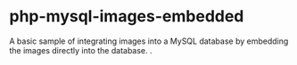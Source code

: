 # php-mysql-images-embedded
A basic sample of integrating images into a MySQL database by embedding the images directly into the database. .
